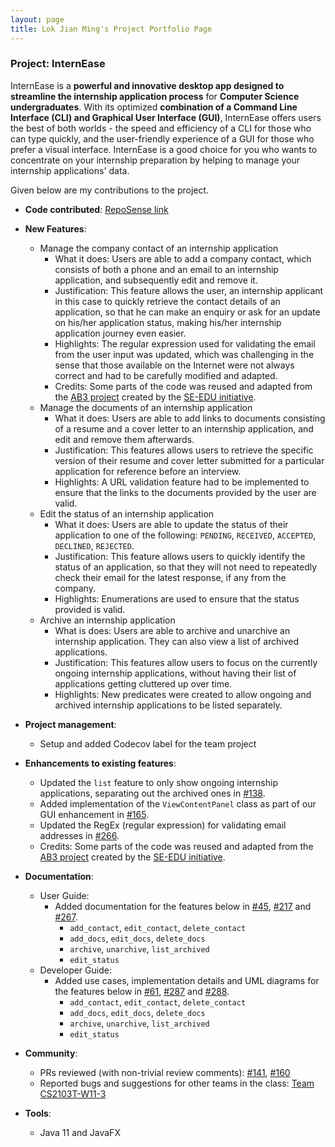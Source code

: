 ```yaml
---
layout: page
title: Lok Jian Ming's Project Portfolio Page
---
```


### Project: InternEase

InternEase is a **powerful and innovative desktop app designed to streamline the internship application process** for **Computer Science undergraduates**. With its optimized **combination of a Command Line Interface (CLI) and Graphical User Interface (GUI)**, InternEase offers users the best of both worlds - the speed and efficiency of a CLI for those who can type quickly, and the user-friendly experience of a GUI for those who prefer a visual interface. InternEase is a good choice for you who wants to concentrate on your internship preparation by helping to manage your internship applications' data.

Given below are my contributions to the project.

* **Code contributed**: [RepoSense link](https://nus-cs2103-ay2223s2.github.io/tp-dashboard/?search=jianminglok&breakdown=true)

* **New Features**:
    * Manage the company contact of an internship application
      * What it does: Users are able to add a company contact, which consists of both a phone and an email to an internship application, and subsequently edit and remove it.
      * Justification: This feature allows the user, an internship applicant in this case to quickly retrieve the contact details of an application, so that he can make an enquiry or ask for an update on his/her application status, making his/her internship application journey even easier.
      * Highlights: The regular expression used for validating the email from the user input was updated, which was challenging in the sense that those available on the Internet were not always correct and had to be carefully modified and adapted.
      * Credits: Some parts of the code was reused and adapted from the [AB3 project](https://github.com/nus-cs2103-AY2223S2/tp) created by the [SE-EDU initiative](https://se-education.org/).
    * Manage the documents of an internship application
      * What it does: Users are able to add links to documents consisting of a resume and a cover letter to an internship application, and edit and remove them afterwards.
      * Justification: This features allows users to retrieve the specific version of their resume and cover letter submitted for a particular application for reference before an interview.
      * Highlights: A URL validation feature had to be implemented to ensure that the links to the documents provided by the user are valid.
    * Edit the status of an internship application
      * What it does: Users are able to update the status of their application to one of the following: `PENDING`, `RECEIVED`, `ACCEPTED`, `DECLINED`, `REJECTED`.
      * Justification: This feature allows users to quickly identify the status of an application, so that they will not need to repeatedly check their email for the latest response, if any from the company.
      * Highlights: Enumerations are used to ensure that the status provided is valid.
    * Archive an internship application
      * What is does: Users are able to archive and unarchive an internship application. They can also view a list of archived applications.
      * Justification: This features allow users to focus on the currently ongoing internship applications, without having their list of applications getting cluttered up over time.
      * Highlights: New predicates were created to allow ongoing and archived internship applications to be listed separately.
* **Project management**:
    * Setup and added Codecov label for the team project

* **Enhancements to existing features**:
    * Updated the `list` feature to only show ongoing internship applications, separating out the archived ones in [#138](https://github.com/AY2223S2-CS2103T-W15-4/tp/pull/138).
    * Added implementation of the `ViewContentPanel` class as part of our GUI enhancement in [#165](https://github.com/AY2223S2-CS2103T-W15-4/tp/pull/165).
    * Updated the RegEx (regular expression) for validating email addresses in [#266](https://github.com/AY2223S2-CS2103T-W15-4/tp/pull/266).
    * Credits: Some parts of the code was reused and adapted from the [AB3 project](https://github.com/nus-cs2103-AY2223S2/tp) created by the [SE-EDU initiative](https://se-education.org/).

* **Documentation**:
    * User Guide:
        * Added documentation for the features below in [#45](https://github.com/AY2223S2-CS2103T-W15-4/tp/pull/45), [#217](https://github.com/AY2223S2-CS2103T-W15-4/tp/pull/217) and [#267](https://github.com/AY2223S2-CS2103T-W15-4/tp/pull/267).
          * `add_contact`, `edit_contact`, `delete_contact`
          * `add_docs`, `edit_docs`, `delete_docs` 
          * `archive`, `unarchive`, `list_archived`
          * `edit_status`
    * Developer Guide:
        * Added use cases, implementation details and UML diagrams for the features below in [#61](https://github.com/AY2223S2-CS2103T-W15-4/tp/pull/61), [#287](https://github.com/AY2223S2-CS2103T-W15-4/tp/pull/287) and [#288](https://github.com/AY2223S2-CS2103T-W15-4/tp/pull/288).
          * `add_contact`, `edit_contact`, `delete_contact`
          * `add_docs`, `edit_docs`, `delete_docs`
          * `archive`, `unarchive`, `list_archived`
          * `edit_status`

* **Community**:
    * PRs reviewed (with non-trivial review comments): [#141](https://github.com/AY2223S2-CS2103T-W15-4/tp/pull/141), [#160](https://github.com/AY2223S2-CS2103T-W15-4/tp/pull/160)
    * Reported bugs and suggestions for other teams in the class: [Team CS2103T-W11-3](https://github.com/jianminglok/ped/issues)

* **Tools**:
    * Java 11 and JavaFX
